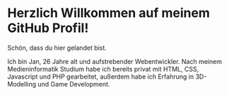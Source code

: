 # Herzlich Willkommen auf meinem GitHub Profil!

Schön, dass du hier gelandet bist. 

Ich bin Jan, 26 Jahre alt und aufstrebender Webentwickler. 
Nach meinem Medieninformatik Studium habe ich bereits privat mit HTML, CSS, Javascript 
und PHP gearbeitet, außerdem habe ich Erfahrung in 3D-Modelling und Game Development. 




